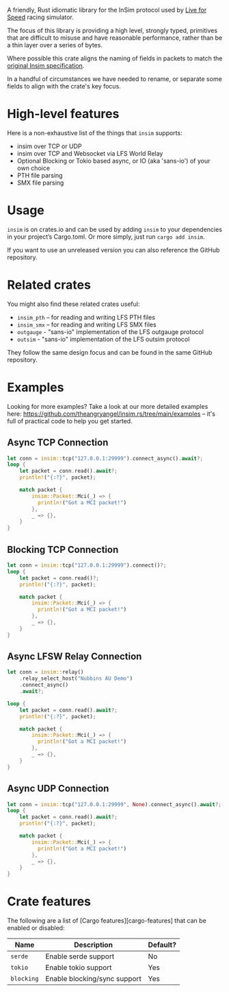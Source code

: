 A friendly, Rust idiomatic library for the InSim protocol used by [Live for Speed](https://www.lfs.net/) racing simulator.

The focus of this library is providing a high level, strongly typed, primitives that are difficult to misuse and have reasonable performance, rather than be a thin layer over a series of bytes.

Where possible this crate aligns the naming of fields in packets to match the [original Insim specification](https://en.lfsmanual.net/wiki/InSim.txt).

In a handful of circumstances we have needed to rename, or separate some fields to align with the crate's key focus.

# High-level features

Here is a non-exhaustive list of the things that `insim` supports:

- insim over TCP or UDP
- insim over TCP and Websocket via LFS World Relay
- Optional Blocking or Tokio based async, or IO (aka 'sans-io') of your own choice
- PTH file parsing
- SMX file parsing

# Usage

`insim` is on crates.io and can be used by adding `insim` to your dependencies in your project’s Cargo.toml.
Or more simply, just run `cargo add insim`.

If you want to use an unreleased version you can also reference the GitHub repository.

# Related crates

You might also find these related crates useful:

- `insim_pth` – for reading and writing LFS PTH files
- `insim_smx` – for reading and writing LFS SMX files
- `outgauge` - "sans-io" implementation of the LFS outgauge protocol
- `outsim` - "sans-io" implementation of the LFS outsim protocol

They follow the same design focus and can be found in the same GitHub repository.

# Examples

Looking for more examples? Take a look at our more detailed examples here: <https://github.com/theangryangel/insim.rs/tree/main/examples> – it's full of practical code to help you get started.

## Async TCP Connection

```rust
let conn = insim::tcp("127.0.0.1:29999").connect_async().await?;
loop {
    let packet = conn.read().await?;
    println!("{:?}", packet);

    match packet {
        insim::Packet::Mci(_) => {
          println!("Got a MCI packet!")
        },
        _ => {},
    }
}
```

## Blocking TCP Connection

```rust
let conn = insim::tcp("127.0.0.1:29999").connect()?;
loop {
    let packet = conn.read()?;
    println!("{:?}", packet);

    match packet {
        insim::Packet::Mci(_) => {
          println!("Got a MCI packet!")
        },
        _ => {},
    }
}
```

## Async LFSW Relay Connection

```rust
let conn = insim::relay()
    .relay_select_host("Nubbins AU Demo")
    .connect_async()
    .await?;

loop {
    let packet = conn.read().await?;
    println!("{:?}", packet);

    match packet {
        insim::Packet::Mci(_) => {
          println!("Got a MCI packet!")
        },
        _ => {},
    }
}
```

## Async UDP Connection

```rust
let conn = insim::tcp("127.0.0.1:29999", None).connect_async().await?;
loop {
    let packet = conn.read().await?;
    println!("{:?}", packet);

    match packet {
        insim::Packet::Mci(_) => {
          println!("Got a MCI packet!")
        },
        _ => {},
    }
}
```

# Crate features

The following are a list of [Cargo features][cargo-features] that can be enabled or disabled:

| Name       | Description                  | Default? |
| ---------- | ---------------------------- | -------- |
| `serde`    | Enable serde support         | No       |
| `tokio`    | Enable tokio support         | Yes      |
| `blocking` | Enable blocking/sync support | Yes      |
